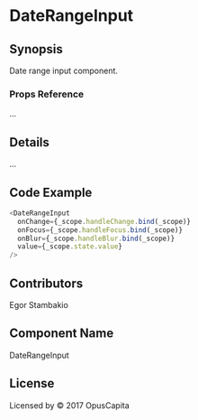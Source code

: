 # DateRangeInput

## Synopsis

Date range input component.

### Props Reference

...

## Details

...

## Code Example

```js
<DateRangeInput
  onChange={_scope.handleChange.bind(_scope)}
  onFocus={_scope.handleFocus.bind(_scope)}
  onBlur={_scope.handleBlur.bind(_scope)}
  value={_scope.state.value}
/>
```

## Contributors

Egor Stambakio

## Component Name

DateRangeInput

## License

Licensed by © 2017 OpusCapita